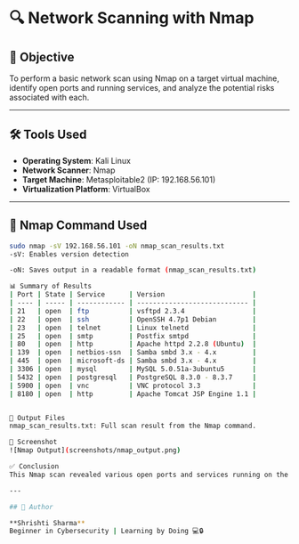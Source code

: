 # 🔍 Network Scanning with Nmap

## 🎯 Objective
To perform a basic network scan using Nmap on a target virtual machine, identify open ports and running services, and analyze the potential risks associated with each.

---

## 🛠 Tools Used
- **Operating System**: Kali Linux
- **Network Scanner**: Nmap
- **Target Machine**: Metasploitable2 (IP: 192.168.56.101)
- **Virtualization Platform**: VirtualBox

---

## 🧪 Nmap Command Used

```bash
sudo nmap -sV 192.168.56.101 -oN nmap_scan_results.txt
-sV: Enables version detection

-oN: Saves output in a readable format (nmap_scan_results.txt)

📊 Summary of Results
| Port | State | Service      | Version                      |
| ---- | ----- | ------------ | ---------------------------- |
| 21   | open  | ftp          | vsftpd 2.3.4                 |
| 22   | open  | ssh          | OpenSSH 4.7p1 Debian         |
| 23   | open  | telnet       | Linux telnetd                |
| 25   | open  | smtp         | Postfix smtpd                |
| 80   | open  | http         | Apache httpd 2.2.8 (Ubuntu)  |
| 139  | open  | netbios-ssn  | Samba smbd 3.x - 4.x         |
| 445  | open  | microsoft-ds | Samba smbd 3.x - 4.x         |
| 3306 | open  | mysql        | MySQL 5.0.51a-3ubuntu5       |
| 5432 | open  | postgresql   | PostgreSQL 8.3.0 - 8.3.7     |
| 5900 | open  | vnc          | VNC protocol 3.3             |
| 8180 | open  | http         | Apache Tomcat JSP Engine 1.1 |


📁 Output Files
nmap_scan_results.txt: Full scan result from the Nmap command.

📸 Screenshot
![Nmap Output](screenshots/nmap_output.png)

✅ Conclusion
This Nmap scan revealed various open ports and services running on the target system, many of which are outdated and potentially vulnerable. These results are useful for beginners learning penetration testing, vulnerability assessment, and network security analysis.

---

## 🚀 Author

**Shrishti Sharma**  
Beginner in Cybersecurity | Learning by Doing 💻🔒  


